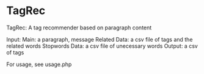 TagRec
==================================

TagRec: A tag recommender based on paragraph content

Input: 
	Main: a paragraph, message
	Related Data: a csv file of tags and the related words
	Stopwords Data: a csv file of unecessary words
Output: a csv of tags

For usage, see usage.php